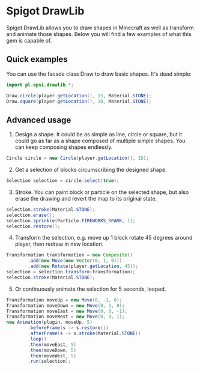 Spigot DrawLib
==============

Spigot DrawLib allows you to draw shapes in Minecraft as well as transform
and animate those shapes. Below you will find a few examples of what this gem
is capable of.

Quick examples
--------------

You can use the facade class Draw to draw basic shapes. It's dead simple:
```Java
import pl.epsi.drawlib.*;

Draw.circle(player.getLocation(), 15, Material.STONE);
Draw.square(player.getLocation(), 10, Material.STONE);
```

Advanced usage
--------------

1. Design a shape. It could be as simple as line, circle or square, but it could
   go as far as a shape composed of multiple simple shapes. You can keep composing
   shapes endlessly.
```Java
Circle circle = new Circle(player.getLocation(), 15);
```

2. Get a selection of blocks circumscribing the designed shape.
```Java
Selection selection = circle.select(true);
```

3. Stroke. You can paint block or particle on the selected shape,
but also erase the drawing and revert the map to its original state.
```Java
selection.stroke(Material.STONE);
selection.erase();
selection.sprinkle(Particle.FIREWORKS_SPARK, 1);
selection.restore();
```

4. Transform the selection, e.g. move up 1 block rotate 45 degrees around player,
then redraw in new location.
```Java
Transformation transformation = new Composite()
        .add(new Move(new Vector(0, 1, 0)))
        .add(new Rotate(player.getLocation, 45));
selection = selection.transform(transformation);
selection.stroke(Material.STONE);
```

5. Or continuously animate the selection for 5 seconds, looped.
```Java
Transformation moveUp = new Move(0, -1, 0);
Transformation moveDown = new Move(0, 1, 0);
Transformation moveEast = new Move(0, 0, -1);
Transformation moveWest = new Move(0, 0, 1);
new Animation(plugin, moveUp, 5)
        .beforeFrame(s -> s.restore())
        .afterFrame(s -> s.stroke(Material.STONE))
        .loop()
        .then(moveEast, 5)
        .then(moveDown, 5)
        .then(moveWest, 5)
        .run(selection);
```
